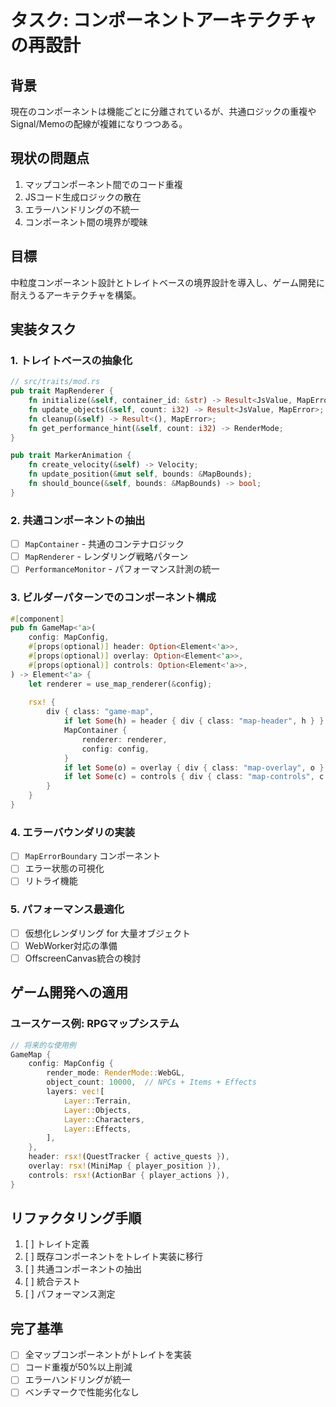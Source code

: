 # タスク: コンポーネントアーキテクチャの再設計

## 背景
現在のコンポーネントは機能ごとに分離されているが、共通ロジックの重複やSignal/Memoの配線が複雑になりつつある。

## 現状の問題点
1. マップコンポーネント間でのコード重複
2. JSコード生成ロジックの散在
3. エラーハンドリングの不統一
4. コンポーネント間の境界が曖昧

## 目標
中粒度コンポーネント設計とトレイトベースの境界設計を導入し、ゲーム開発に耐えうるアーキテクチャを構築。

## 実装タスク

### 1. トレイトベースの抽象化
```rust
// src/traits/mod.rs
pub trait MapRenderer {
    fn initialize(&self, container_id: &str) -> Result<JsValue, MapError>;
    fn update_objects(&self, count: i32) -> Result<JsValue, MapError>;
    fn cleanup(&self) -> Result<(), MapError>;
    fn get_performance_hint(&self, count: i32) -> RenderMode;
}

pub trait MarkerAnimation {
    fn create_velocity(&self) -> Velocity;
    fn update_position(&mut self, bounds: &MapBounds);
    fn should_bounce(&self, bounds: &MapBounds) -> bool;
}
```

### 2. 共通コンポーネントの抽出
- [ ] `MapContainer` - 共通のコンテナロジック
- [ ] `MapRenderer` - レンダリング戦略パターン
- [ ] `PerformanceMonitor` - パフォーマンス計測の統一

### 3. ビルダーパターンでのコンポーネント構成
```rust
#[component]
pub fn GameMap<'a>(
    config: MapConfig,
    #[props(optional)] header: Option<Element<'a>>,
    #[props(optional)] overlay: Option<Element<'a>>,
    #[props(optional)] controls: Option<Element<'a>>,
) -> Element<'a> {
    let renderer = use_map_renderer(&config);
    
    rsx! {
        div { class: "game-map",
            if let Some(h) = header { div { class: "map-header", h } }
            MapContainer { 
                renderer: renderer,
                config: config,
            }
            if let Some(o) = overlay { div { class: "map-overlay", o } }
            if let Some(c) = controls { div { class: "map-controls", c } }
        }
    }
}
```

### 4. エラーバウンダリの実装
- [ ] `MapErrorBoundary` コンポーネント
- [ ] エラー状態の可視化
- [ ] リトライ機能

### 5. パフォーマンス最適化
- [ ] 仮想化レンダリング for 大量オブジェクト
- [ ] WebWorker対応の準備
- [ ] OffscreenCanvas統合の検討

## ゲーム開発への適用

### ユースケース例: RPGマップシステム
```rust
// 将来的な使用例
GameMap {
    config: MapConfig {
        render_mode: RenderMode::WebGL,
        object_count: 10000,  // NPCs + Items + Effects
        layers: vec![
            Layer::Terrain,
            Layer::Objects,
            Layer::Characters,
            Layer::Effects,
        ],
    },
    header: rsx!(QuestTracker { active_quests }),
    overlay: rsx!(MiniMap { player_position }),
    controls: rsx!(ActionBar { player_actions }),
}
```

## リファクタリング手順
1. [ ] トレイト定義
2. [ ] 既存コンポーネントをトレイト実装に移行
3. [ ] 共通コンポーネントの抽出
4. [ ] 統合テスト
5. [ ] パフォーマンス測定

## 完了基準
- [ ] 全マップコンポーネントがトレイトを実装
- [ ] コード重複が50%以上削減
- [ ] エラーハンドリングが統一
- [ ] ベンチマークで性能劣化なし
